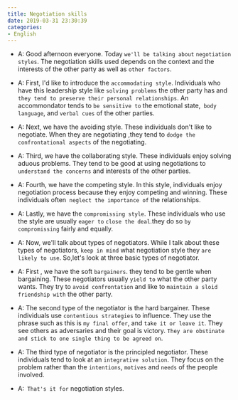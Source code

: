 ```yaml
---
title: Negotiation skills
date: 2019-03-31 23:30:39
categories:
- English
---
```


- A: Good afternoon everyone. Today `we'll be talking about` `negotiation styles`. The negotiation skills used depends on the context and the interests of the other party as well as `other factors`.

- A: First, I'd like to introduce the `accommodating style`. Individuals who have this leadership style like `solving problems` the other party has and `they tend to preserve their personal relationships`. An accommondator tends to `be sensitive to` the emotional state,` body language`, and `verbal cues` of the other parties.

- A: Next, we have the avoiding style. These individuals don't like to negotiate. When they are negotiating ,they tend to `dodge the confrontational aspects` of the negotiating.

- A: Third, we have the collaborating style. These individuals enjoy solving aduous problems. They tend to be good at using negotiations to `understand the concerns` and interests of the other parties.

- A: Fourth, we have the competing style. In this style, individuals enjoy negotiation process because they enjoy competing and winning. These individuals often` neglect the importance of` the relationships.

- A: Lastly, we have the `compromissing style`. These individuals who use the style are usually `eager to` `close the deal`.they do so `by compromissing` fairly and equally. 

- A: Now, we'll talk about types of negotiators. While I talk about these types of negotiators, `keep in mind` what negotiation style they `are likely to use`. So,let's look at three basic types of negotiator.

- A: First , we have the soft `bargainers`. they tend to be gentle when bargaining. These negotiators usually `yield to` what the other party wants. They try to `avoid confrontation` and like to `maintain a sloid friendship with` the other party. 

- A: The second type of the negotiator is the hard bargainer. These individuals use `contentious strategies` to influence. They use the phrase such as this is `my final offer`, and `take it or leave it`. They see others as adversaries and their goal is victory. `They are obstinate and stick to one single thing to be agreed on`.

- A: The third type of negotiator is the principled negotiator. These individuals tend to look at an `integrative solution`. They focus on the problem rather than the `intentions`, `motives` and `needs` of the people involved.

- A:` That's it for` negotiation styles.